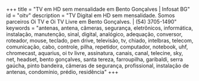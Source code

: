 +++
title = "TV em HD sem mensalidade em Bento Gonçalves | Infosat BG"
id = "oitv"
description = "TV Digital em HD sem mensalidade. Somos parceiros Oi TV e Oi TV Livre em Bento Gonçalves. | (54) 3705-1490"
keywords = "antenas, antena, câmeras, segurança, eletrônicos, informática, instalação, manutenção, sinal, digital, analógico, adequação, conversor, roteador, mouse, teclado, pen drive, televisão, tv, chiado, intelbras, telecom, comunicação, cabo, controle, pilha, repetidor, computador, notebook, uhf, chromecast, aquarius, oi tv livre, assinatura, canais, canal, telecine, sky, net, headset, bento gonçalves, santa tereza, farroupilha, garibaldi, serra gaúcha, pinto bandeira, câmeras de segurança, profissional, instalação de antenas, condomínio, prédio, residência"
+++
